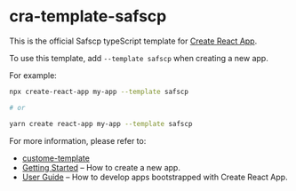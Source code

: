 # cra-template-safscp

This is the official Safscp typeScript template for [Create React App](https://github.com/safscp/create-safscp-react-app).

To use this template, add `--template safscp` when creating a new app.

For example:

```sh
npx create-react-app my-app --template safscp

# or

yarn create react-app my-app --template safscp
```

For more information, please refer to:
- [custome-template](https://create-react-app.dev/docs/custom-templates)
- [Getting Started](https://create-react-app.dev/docs/getting-started) – How to create a new app.
- [User Guide](https://create-react-app.dev) – How to develop apps bootstrapped with Create React App.
